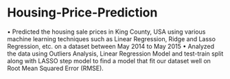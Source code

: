 # Housing-Price-Prediction
•	Predicted the housing sale prices in King County, USA using various machine learning techniques such as Linear Regression, Ridge and Lasso Regression, etc. on a dataset between May 2014 to May 2015
•	Analyzed the data using Outliers Analysis, Linear Regression Model and test-train split along with LASSO step model to find a model that fit our dataset well on Root Mean Squared Error (RMSE).
